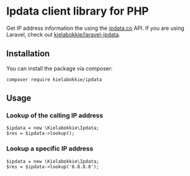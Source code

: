 # Ipdata client library for PHP

Get IP address information the using the [ipdata.co](https://ipdata.co) API. If you are using Laravel, check out [kielabokkie/laravel-ipdata](https://github.com/kielabokkie/laravel-ipdata).

## Installation

You can install the package via composer:

    composer require kielabokkie/ipdata

## Usage

### Lookup of the calling IP address

```
$ipdata = new \Kielabokkie\Ipdata;
$res = $ipdata->lookup();
```

### Lookup a specific IP address

```
$ipdata = new \Kielabokkie\Ipdata;
$res = $ipdata->lookup('8.8.8.8');
```
